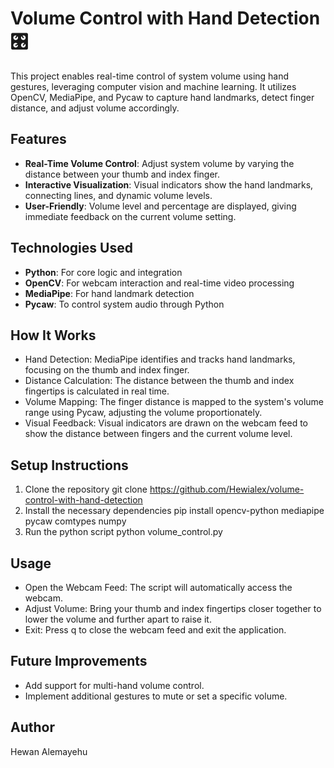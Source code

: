# Volume Control with Hand Detection 🎛️
This project enables real-time control of system volume using hand gestures, leveraging computer vision and machine learning. It utilizes OpenCV, MediaPipe, and Pycaw to capture hand landmarks, detect finger distance, and adjust volume accordingly.

## Features
- **Real-Time Volume Control**: Adjust system volume by varying the distance between your thumb and index finger.
- **Interactive Visualization**: Visual indicators show the hand landmarks, connecting lines, and dynamic volume levels.
- **User-Friendly**: Volume level and percentage are displayed, giving immediate feedback on the current volume setting.

## Technologies Used
- **Python**: For core logic and integration
- **OpenCV**: For webcam interaction and real-time video processing
- **MediaPipe**: For hand landmark detection
- **Pycaw**: To control system audio through Python

## How It Works
- Hand Detection: MediaPipe identifies and tracks hand landmarks, focusing on the thumb and index finger.
- Distance Calculation: The distance between the thumb and index fingertips is calculated in real time.
- Volume Mapping: The finger distance is mapped to the system's volume range using Pycaw, adjusting the volume proportionately.
- Visual Feedback: Visual indicators are drawn on the webcam feed to show the distance between fingers and the current volume level.

## Setup Instructions
1. Clone the repository
   git clone https://github.com/Hewialex/volume-control-with-hand-detection
2. Install the necessary dependencies
   pip install opencv-python mediapipe pycaw comtypes numpy
3. Run the python script
   python volume_control.py
   
## Usage

- Open the Webcam Feed: The script will automatically access the webcam.
- Adjust Volume: Bring your thumb and index fingertips closer together to lower the volume and further apart to raise it.
- Exit: Press q to close the webcam feed and exit the application.

## Future Improvements

- Add support for multi-hand volume control.
- Implement additional gestures to mute or set a specific volume.

## Author

Hewan Alemayehu
